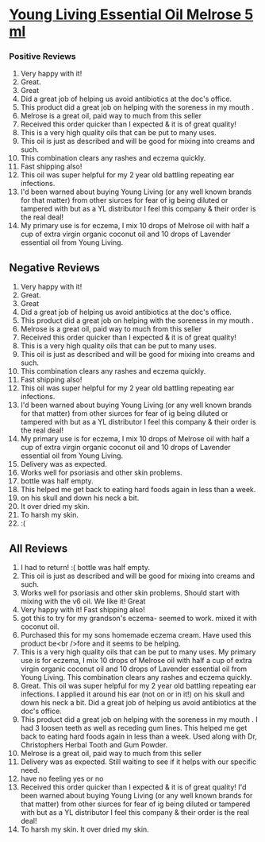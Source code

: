 # [Young Living Essential Oil Melrose 5 ml](https://products.checkmycream.com/products/Young-Living-Essential-Oil-Melrose-5-ml.html)

### Positive Reviews

<ol>
      <li>Very happy with it!</li>
      <li>Great.  </li>
      <li>Great</li>
      <li>Did a great job of helping us avoid antibiotics at the doc&#x27;s office.</li>
      <li>This product did a great job on helping with the soreness in my mouth .</li>
      <li>Melrose is a great oil, paid way to much from this seller</li>
      <li>Received this order quicker than I expected &amp; it is of great quality!</li>
      <li>This is a very high quality oils that can be put to many uses.</li>
      <li>This oil is just as described and will be good for mixing into creams and such.</li>
      <li>This combination clears any rashes and eczema quickly.</li>
      <li>Fast shipping also!</li>
      <li>This oil was super helpful for my 2 year old battling repeating ear infections.  </li>
      <li>I&#x27;d been warned about buying Young Living (or any well known brands for that matter) from other siurces for fear of ig being diluted or tampered with but as a YL distributor I feel this company &amp; their order is the real deal!</li>
      <li>My primary use is for eczema, I mix 10 drops of Melrose oil with half a cup of extra virgin organic coconut oil and 10 drops of  Lavender essential oil from Young Living.</li>
</ol>


<h2>Negative Reviews</h2>
<ol>
<li> Very happy with it!</li>
<li> Great.  </li>
<li> Great</li>
<li> Did a great job of helping us avoid antibiotics at the doc&#x27;s office.</li>
<li> This product did a great job on helping with the soreness in my mouth .</li>
<li> Melrose is a great oil, paid way to much from this seller</li>
<li> Received this order quicker than I expected &amp; it is of great quality!</li>
<li> This is a very high quality oils that can be put to many uses.</li>
<li> This oil is just as described and will be good for mixing into creams and such.</li>
<li> This combination clears any rashes and eczema quickly.</li>
<li> Fast shipping also!</li>
<li> This oil was super helpful for my 2 year old battling repeating ear infections.  </li>
<li> I&#x27;d been warned about buying Young Living (or any well known brands for that matter) from other siurces for fear of ig being diluted or tampered with but as a YL distributor I feel this company &amp; their order is the real deal!</li>
<li> My primary use is for eczema, I mix 10 drops of Melrose oil with half a cup of extra virgin organic coconut oil and 10 drops of  Lavender essential oil from Young Living.</li>
<li> Delivery was as expected.</li>
<li> Works well for psoriasis and other skin problems.</li>
<li> bottle was half empty.</li>
<li> This helped me get back to eating hard foods again in less than a week.</li>
<li> on his skull and down his neck a bit.  </li>
<li> It over dried my skin.</li>
<li> To harsh my skin.</li>
<li> :(</li>
</ol>

<h2>All Reviews</h2>

<ol>
    <li> I had to return!  :( bottle was half empty.</li>
    <li> This oil is just as described and will be good for mixing into creams and such.</li>
    <li> Works well for psoriasis and other skin problems. Should start with mixing with the v6 oil. We like it! Great</li>
    <li> Very happy with it! Fast shipping also!</li>
    <li> got this to try for my grandson&#x27;s eczema- seemed to work. mixed it with coconut oil.</li>
    <li> Purchased this for my sons homemade eczema cream. Have used this product be&lt;br /&gt;fore and it seems to be helping.</li>
    <li> This is a very high quality oils that can be put to many uses. My primary use is for eczema, I mix 10 drops of Melrose oil with half a cup of extra virgin organic coconut oil and 10 drops of  Lavender essential oil from Young Living. This combination clears any rashes and eczema quickly.</li>
    <li> Great.  This oil was super helpful for my 2 year old battling repeating ear infections.  I applied it around his ear (not on or in it!) on his skull and down his neck a bit.  Did a great job of helping us avoid antibiotics at the doc&#x27;s office.</li>
    <li> This product did a great job on helping with the soreness in my mouth . I had 3 loosen teeth as well as receding gum lines. This helped me get back to eating hard foods again in less than a week. Used along with Dr, Christophers Herbal Tooth and Gum Powder.</li>
    <li> Melrose is a great oil, paid way to much from this seller</li>
    <li> Delivery was as expected. Still waiting to see if it helps with our specific need.</li>
    <li> have no feeling yes or no</li>
    <li> Received this order quicker than I expected &amp; it is of great quality! I&#x27;d been warned about buying Young Living (or any well known brands for that matter) from other siurces for fear of ig being diluted or tampered with but as a YL distributor I feel this company &amp; their order is the real deal!</li>
    <li> To harsh my skin. It over dried my skin.</li>
</ol>




